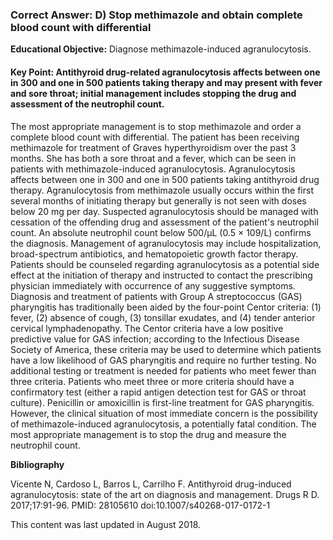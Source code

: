
### Correct Answer: D) Stop methimazole and obtain complete blood count with differential 

**Educational Objective:** Diagnose methimazole-induced agranulocytosis.

#### **Key Point:** Antithyroid drug-related agranulocytosis affects between one in 300 and one in 500 patients taking therapy and may present with fever and sore throat; initial management includes stopping the drug and assessment of the neutrophil count.

The most appropriate management is to stop methimazole and order a complete blood count with differential. The patient has been receiving methimazole for treatment of Graves hyperthyroidism over the past 3 months. She has both a sore throat and a fever, which can be seen in patients with methimazole-induced agranulocytosis. Agranulocytosis affects between one in 300 and one in 500 patients taking antithyroid drug therapy. Agranulocytosis from methimazole usually occurs within the first several months of initiating therapy but generally is not seen with doses below 20 mg per day. Suspected agranulocytosis should be managed with cessation of the offending drug and assessment of the patient's neutrophil count. An absolute neutrophil count below 500/µL (0.5 × 109/L) confirms the diagnosis. Management of agranulocytosis may include hospitalization, broad-spectrum antibiotics, and hematopoietic growth factor therapy. Patients should be counseled regarding agranulocytosis as a potential side effect at the initiation of therapy and instructed to contact the prescribing physician immediately with occurrence of any suggestive symptoms.
Diagnosis and treatment of patients with Group A streptococcus (GAS) pharyngitis has traditionally been aided by the four-point Centor criteria: (1) fever, (2) absence of cough, (3) tonsillar exudates, and (4) tender anterior cervical lymphadenopathy. The Centor criteria have a low positive predictive value for GAS infection; according to the Infectious Disease Society of America, these criteria may be used to determine which patients have a low likelihood of GAS pharyngitis and require no further testing. No additional testing or treatment is needed for patients who meet fewer than three criteria. Patients who meet three or more criteria should have a confirmatory test (either a rapid antigen detection test for GAS or throat culture). Penicillin or amoxicillin is first-line treatment for GAS pharyngitis. However, the clinical situation of most immediate concern is the possibility of methimazole-induced agranulocytosis, a potentially fatal condition. The most appropriate management is to stop the drug and measure the neutrophil count.

**Bibliography**

Vicente N, Cardoso L, Barros L, Carrilho F. Antithyroid drug-induced agranulocytosis: state of the art on diagnosis and management. Drugs R D. 2017;17:91-96. PMID: 28105610 doi:10.1007/s40268-017-0172-1

This content was last updated in August 2018.